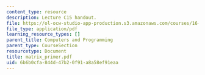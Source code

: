 ```yaml
---
content_type: resource
description: Lecture C15 handout.
file: https://ol-ocw-studio-app-production.s3.amazonaws.com/courses/16-01-unified-engineering-i-ii-iii-iv-fall-2005-spring-2006/6b6b0cfa844d47b20f91a8a58ef91eaa_matrix_primer.pdf
file_type: application/pdf
learning_resource_types: []
parent_title: Computers and Programming
parent_type: CourseSection
resourcetype: Document
title: matrix_primer.pdf
uid: 6b6b0cfa-844d-47b2-0f91-a8a58ef91eaa
---
```

